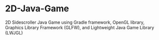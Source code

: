 # 2D-Java-Game
2D Sidescroller Java Game using Gradle framework, OpenGL library, Graphics Library Framework (GLFW), and Lightweight Java Game Library (LWJGL)
